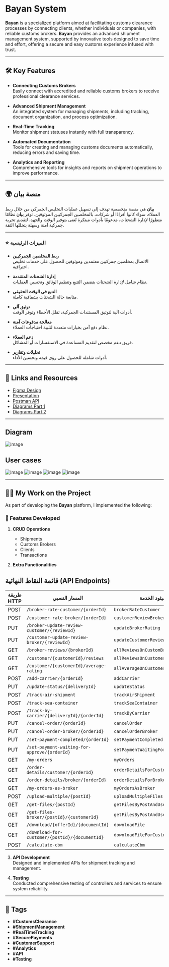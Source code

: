 # Bayan System

**Bayan** is a specialized platform aimed at facilitating customs clearance processes by connecting clients, whether individuals or companies, with reliable customs brokers. **Bayan** provides an advanced shipment management system, supported by innovative tools designed to save time and effort, offering a secure and easy customs experience infused with trust.

---

## 🛠 Key Features

- **Connecting Customs Brokers**  
  Easily connect with accredited and reliable customs brokers to receive professional clearance services.

- **Advanced Shipment Management**  
  An integrated system for managing shipments, including tracking, document organization, and process optimization.

- **Real-Time Tracking**  
  Monitor shipment statuses instantly with full transparency.

- **Automated Documentation**  
  Tools for creating and managing customs documents automatically, reducing errors and saving time.


- **Analytics and Reporting**  
  Comprehensive tools for insights and reports on shipment operations to improve performance.

---

## 🌍 منصة بيان

**بيان** هي منصة متخصصة تهدف إلى تسهيل عمليات التخليص الجمركي من خلال ربط العملاء، سواء كانوا أفرادًا أو شركات، بالمخلصين الجمركيين الموثوقين. توفر **بيان** نظامًا متطورًا لإدارة الشحنات، مدعومًا بأدوات مبتكرة تُعنى بتوفير الوقت والجهد، لتقديم تجربة جمركية آمنة وسهلة يتخللها الثقة.

---

### ⭐️ الميزات الرئيسية

- **ربط المخلصين الجمركيين**  
  الاتصال بمخلصين جمركيين معتمدين وموثوقين للحصول على خدمات تخليص احترافية.

- **إدارة الشحنات المتقدمة**  
  نظام شامل لإدارة الشحنات يتضمن التتبع وتنظيم الوثائق وتحسين العمليات.

- **التتبع في الوقت الحقيقي**  
  متابعة حالة الشحنات بشفافية كاملة.

- **توثيق آلي**  
  أدوات آلية لتوثيق المستندات الجمركية، تقلل الأخطاء وتوفر الوقت.

- **معالجة مدفوعات آمنة**  
  نظام دفع آمن بخيارات متعددة لتلبية احتياجات العملاء.

- **دعم العملاء**  
  فريق دعم مخصص لتقديم المساعدة في الاستفسارات أو المشاكل.

- **تحليلات وتقارير**  
  أدوات شاملة للحصول على رؤى قيمة وتحسين الأداء.

---

## 🔗 Links and Resources

- [Figma Design](#)  
- [Presentation](#)  
- [Postman API](https://documenter.getpostman.com/view/40740226/2sAYJAcwpL)  
- [Diagrams Part 1](#)  
- [Diagrams Part 2](#)

---
## Diagram
![image](https://github.com/user-attachments/assets/f8633fc7-8efe-4132-9a1e-bdd2a552a960)

## User cases 
![image](https://github.com/user-attachments/assets/44bb88da-2b41-4cf2-82bd-64e8a707ab90)
![image](https://github.com/user-attachments/assets/50c32047-16e0-4025-84fb-0b57b66e7916)
![image](https://github.com/user-attachments/assets/3ae585af-cfe2-4b43-a2aa-85fa439262da)
![image](https://github.com/user-attachments/assets/8eed383e-5e78-4a1d-9e8d-17e3fdf6f797)

----
## 👩‍💻 My Work on the Project

As part of developing the **Bayan** platform, I implemented the following:

### 🚀 Features Developed

1. **CRUD Operations**  
   - Shipments  
   - Customs Brokers  
   - Clients  
   - Transactions  

2. **Extra Functionalities**  
## قائمة النقاط النهائية (API Endpoints)

| **طريقة HTTP** | **المسار النسبي**                                    | **ميثود الخدمة**                |
|----------------|------------------------------------------------------|----------------------------------|
| POST           | `/broker-rate-customer/{orderId}`                    | `brokerRateCustomer`             |
| POST           | `/customer-rate-broker/{orderId}`                    | `customerReviewBroker`           |
| PUT            | `/broker-update-review-customer/{reviewId}`          | `updateBrokerRating`             |
| PUT            | `/customer-update-review-broker/{reviewId}`          | `updateCustomerReview`           |
| GET            | `/broker-reviews/{brokerId}`                          | `allReviewsOnCustomBroker`       |
| GET            | `/customer/{customerId}/reviews`                      | `allReviewsOnCustomer`           |
| GET            | `/customer/{customerId}/average-rating`               | `allAverageOnCustomer`           |
| POST           | `/add-carrier/{orderId}`                              | `addCarrier`                     |
| PUT            | `/update-status/{deliveryId}`                         | `updateStatus`                   |
| POST           | `/track-air-shipment`                                 | `trackAirShipment`               |
| POST           | `/track-sea-container`                                | `trackSeaContainer`              |
| POST           | `/track-by-carrier/{deliveryId}/{orderId}`            | `trackByCarrier`                 |
| PUT            | `/cancel-order/{orderId}`                             | `cancelOrder`                    |
| PUT            | `/cancel-order-broker/{orderId}`                      | `cancelOrderBroker`              |
| PUT            | `/set-payment-completed/{orderId}`                    | `setPaymentCompleted`            |
| PUT            | `/set-payment-waiting-for-approve/{orderId}`          | `setPaymentWaitingForApprove`   |
| GET            | `/my-orders`                                          | `myOrders`                       |
| GET            | `/order-details/customer/{orderId}`                   | `orderDetailsForCustomer`        |
| GET            | `/order-details/broker/{orderId}`                     | `orderDetailsForBroker`          |
| GET            | `/my-orders-as-broker`                                | `myOrdersAsBroker`               |
| POST           | `/upload-multiple/{postId}`                           | `uploadMultipleFiles`            |
| GET            | `/get-files/{postId}`                                 | `getFilesByPostAndUser`          |
| GET            | `/get-files-broker/{postId}/{customerId}`             | `getFilesByPostAndUserForBroker` |
| GET            | `/download/{offerId}/{documentId}`                     | `downloadFile`                   |
| GET            | `/download-for-customer/{postId}/{documentId}`         | `downloadFileForCustomer`        |
| POST           | `/calculate-cbm`                                      | `calculateCbm`                   |

3. **API Development**  
   Designed and implemented APIs for shipment tracking and management.

4. **Testing**  
   Conducted comprehensive testing of controllers and services to ensure system reliability.

---

## 📂 Tags

- **#CustomsClearance**  
- **#ShipmentManagement**  
- **#RealTimeTracking**  
- **#SecurePayments**  
- **#CustomerSupport**  
- **#Analytics**  
- **#API**  
- **#Testing**
